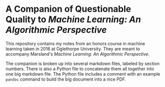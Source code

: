 # A Companion of Questionable Quality to _Machine Learning: An Algorithmic Perspective_

This repository contains my notes from an honors course in machine learning
taken in 2016 at Oglethorpe University. They are meant to accompany Marsland's
_Machine Learning: An Algorithmic Perspective_.

The companion is broken up into several markdown files, labeled by section
numbers. There is also a Python file to concatenate them all together into one
big markdown file. The Python file includes a comment with an example `pandoc`
command to build the big document into a nice PDF.
